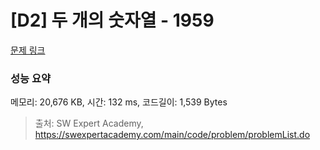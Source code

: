 # [D2] 두 개의 숫자열 - 1959 

[문제 링크](https://swexpertacademy.com/main/code/problem/problemDetail.do?contestProbId=AV5PpoFaAS4DFAUq) 

### 성능 요약

메모리: 20,676 KB, 시간: 132 ms, 코드길이: 1,539 Bytes



> 출처: SW Expert Academy, https://swexpertacademy.com/main/code/problem/problemList.do